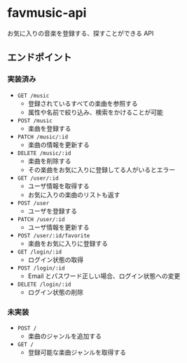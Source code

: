 # favmusic-api

お気に入りの音楽を登録する、探すことができる API

## エンドポイント

### 実装済み

- `GET /music`
  - 登録されているすべての楽曲を参照する
  - 属性や名前で絞り込み、検索をかけることが可能
- `POST /music`
  - 楽曲を登録する
- `PATCH /music/:id`
  - 楽曲の情報を更新する
- `DELETE /music/:id`
  - 楽曲を削除する
  - その楽曲をお気に入りに登録してる人がいるとエラー
- `GET /user/:id`
  - ユーザ情報を取得する
  - お気に入りの楽曲のリストも返す
- `POST /user`
  - ユーザを登録する
- `PATCH /user/:id`
  - ユーザ情報を更新する
- `POST /user/:id/favorite`
  - 楽曲をお気に入りに登録する
- `GET /login/:id`
  - ログイン状態の取得
- `POST /login/:id`
  - Email とパスワード正しい場合、ログイン状態への変更
- `DELETE /login/:id`
  - ログイン状態の削除

### 未実装

- `POST /`
  - 楽曲のジャンルを追加する
- `GET /`
  - 登録可能な楽曲ジャンルを取得する
